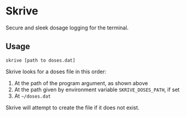 # Skrive
Secure and sleek dosage logging for the terminal.

## Usage
`skrive [path to doses.dat]`

Skrive looks for a doses file in this order:

1. At the path of the program argument, as shown above
2. At the path given by environment variable `SKRIVE_DOSES_PATH`, if set
3. At `~/doses.dat`

Skrive will attempt to create the file if it does not exist.
